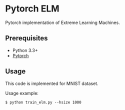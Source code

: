 # Pytorch ELM

Pytorch implementation of Extreme Learning Machines.

## Prerequisites

- Python 3.3+
- [Pytorch](https://pytorch.org/)

## Usage

This code is implemented for MNIST dataset.

Usage example:

    $ python train_elm.py --hsize 1000
    
